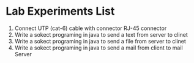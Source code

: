 # Lab Experiments List
1. Connect UTP (cat-6) cable with connector RJ-45 connector 
2. Write a sokect programing in java to send a text from server to clinet
3. Write a sokect programing in java to send a file from server to clinet
4. Write a sokect programing in java to send a mail from client to mail Server
